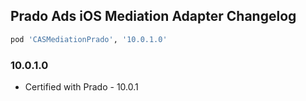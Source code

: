 ## Prado Ads iOS Mediation Adapter Changelog
```ruby
pod 'CASMediationPrado', '10.0.1.0'
```

### 10.0.1.0
- Certified with Prado - 10.0.1

### 